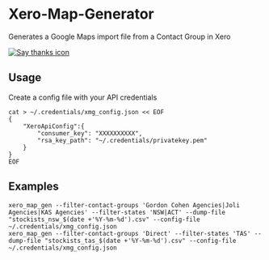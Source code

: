 
# Xero-Map-Generator
Generates a Google Maps import file from a Contact Group in Xero

[![Say thanks icon](https://img.shields.io/badge/Say%20Thanks-!-1EAEDB.svg)](https://saythanks.io/to/derwentx)


## Usage

Create a config file with your API credentials
```
cat > ~/.credentials/xmg_config.json << EOF
{
    "XeroApiConfig":{
        "consumer_key": "XXXXXXXXXX",
        "rsa_key_path": "~/.credentials/privatekey.pem"
    }
}
EOF
```

## Examples

```
xero_map_gen --filter-contact-groups 'Gordon Cohen Agencies|Joli Agencies|KAS Agencies' --filter-states 'NSW|ACT' --dump-file "stockists_nsw_$(date +'%Y-%m-%d').csv" --config-file ~/.credentials/xmg_config.json
xero_map_gen --filter-contact-groups 'Direct' --filter-states 'TAS' --dump-file "stockists_tas_$(date +'%Y-%m-%d').csv" --config-file ~/.credentials/xmg_config.json
```
